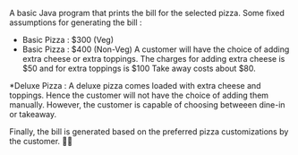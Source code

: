 A basic Java program that prints the bill for the selected pizza. 
Some fixed assumptions for generating the bill : 
* Basic Pizza : $300 (Veg)
* Basic Pizza : $400 (Non-Veg)
A customer will have the choice of adding extra cheese or extra toppings.
The charges for adding extra cheese is $50 and for extra toppings is $100
Take away costs about $80.

*Deluxe Pizza : 
A deluxe pizza comes loaded with extra cheese and toppings. 
Hence the customer will not have the choice of adding them manually.
However, the customer is capable of choosing betweeen dine-in or takeaway.

Finally, the bill is generated based on the preferred pizza customizations by the customer.
🧑‍💻

